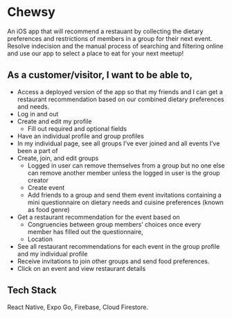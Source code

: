 # Chewsy

An iOS app that will recommend a restauant by collecting the dietary preferences and restrictions of members in a group for their next event. Resolve indecision and the manual process of searching and filtering online and use our app to select a place to eat for your next meetup!

## As a customer/visitor, I want to be able to,

* Access a deployed version of the app so that my friends and I can get a restaurant recommendation based on our combined dietary preferences and needs. 
* Log in and out
* Create and edit my profile 
  * Fill out required and optional fields
* Have an individual profile and group profiles
* In my individual page, see all groups I’ve ever joined and all events I’ve been a part of
* Create, join, and edit groups 
  * Logged in user can remove themselves from a group but no one else can remove another member unless the logged in user is the group creator
  * Create event 
  * Add friends to a group and send them event invitations containing a mini questionnaire on dietary needs and cuisine preferences (known as food genre)
* Get a restaurant recommendation for the event based on 
  * Congruencies between group members’ choices once every member has filled out the questionnaire, 
  * Location 
* See all restaurant recommendations for each event in the group profile and my individual profile
* Receive invitations to join other groups and send food preferences.
* Click on an event and view restaurant details


## Tech Stack

React Native, Expo Go, Firebase, Cloud Firestore. 



